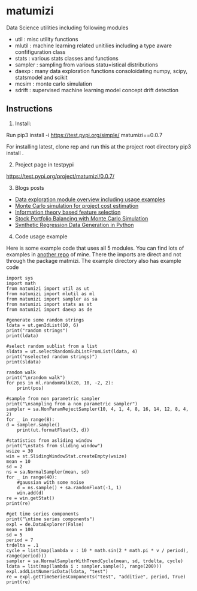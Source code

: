 # matumizi

Data Science utilities including following modules
* util : misc utility functions
* mlutil : machine learning related unitilies including a type aware confifiguration class
* stats : various stats classes and functions
* sampler : sampling from various statu=istical distributions
* daexp : many data exploration functions consoloidating numpy, scipy, statsmodel and scikit
* mcsim : monte carlo simulation
* sdrift : supervised machine learning model concept drift detection

## Instructions

1. Install:

Run
pip3 install -i https://test.pypi.org/simple/ matumizi==0.0.7

For installing latest, clone rep and run this at the project root directory
pip3 install .


2. Project page in testpypi

https://test.pypi.org/project/matumizi/0.0.7/


3. Blogs posts

* [Data exploration module overview including usage examples](https://pkghosh.wordpress.com/2020/07/13/learn-about-your-data-with-about-seventy-data-exploration-functions-all-in-one-python-class/) 
* [Monte Carlo simulation for project cost estimation](https://pkghosh.wordpress.com/2020/05/11/monte-carlo-simulation-library-in-python-with-project-cost-estimation-as-an-example/)
* [Information theory based feature selection](https://pkghosh.wordpress.com/2022/05/29/feature-selection-with-information-theory-based-techniques-in-python/)
* [Stock Portfolio Balancing with Monte Carlo Simulation](https://pkghosh.wordpress.com/2022/08/23/stock-portfolio-balancing-with-monte-carlo-simulation/)
* [Synthetic Regression Data Generation in Python](https://pkghosh.wordpress.com/2023/01/22/synthetic-regression-data-generation-in-python/)

4. Code usage example

Here is some example code that uses all 5 modules. You can find lots of examples in 
[another repo](https://github.com/pranab/avenir/tree/master/python/app) of mine. There the 
imports are direct and not through the package matmizi. The example directory also has example code


	import sys
	import math
	from matumizi import util as ut
	from matumizi import mlutil as ml
	from matumizi import sampler as sa
	from matumizi import stats as st
	from matumizi import daexp as de

	#generate some random strings
	ldata = ut.genIdList(10, 6)
	print("random strings")
	print(ldata)
	
	#select random sublist from a list
	sldata = ut.selectRandomSubListFromList(ldata, 4)
	print("nselected random strings)")
	print(sldata)
	
	random walk
	print("\nrandom walk")
	for pos in ml.randomWalk(20, 10, -2, 2):
		print(pos)
		
	#sample from non parametric sampler
	print("\nsampling from a non parametric sampler")
	sampler = sa.NonParamRejectSampler(10, 4, 1, 4, 8, 16, 14, 12, 8, 4, 2)
	for _ in range(8):
	d = sampler.sample()
		print(ut.formatFloat(3, d))
		
	#statistics from asliding window
	print("\nstats from sliding window")
	wsize = 30
	win = st.SlidingWindowStat.createEmpty(wsize)
	mean = 10
	sd = 2
	ns = sa.NormalSampler(mean, sd)
	for _ in range(40):
		#gaussian with some noise
		d = ns.sample() + sa.randomFloat(-1, 1)
		win.add(d)
	re = win.getStat()	
	print(re)
	
	#get time series components
	print("\ntime series components")
	expl = de.DataExplorer(False)
	mean = 100
	sd = 5
	period = 7
	trdelta = .1
	cycle = list(map(lambda v : 10 * math.sin(2 * math.pi * v / period), range(period)))
	sampler = sa.NormalSamplerWithTrendCycle(mean, sd, trdelta, cycle)
	ldata = list(map(lambda i : sampler.sample(), range(200)))
	expl.addListNumericData(ldata, "test")
	re = expl.getTimeSeriesComponents("test", "additive", period, True)
	print(re)
